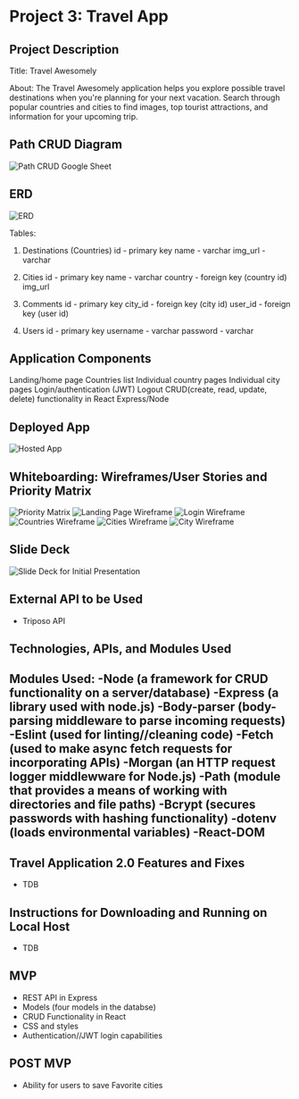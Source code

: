 # Project 3: Travel App

## Project Description

Title: Travel Awesomely

About: The Travel Awesomely application helps you explore possible travel destinations when you're planning for your next vacation. Search through popular countries and cities to find images, top tourist attractions, and information for your upcoming trip.

## Path CRUD Diagram
![Path CRUD Google Sheet](https://docs.google.com/spreadsheets/d/1DXjV6Aw1ztIcDXv7DRIJroHF-mWKrnI8LHv1lzfLET4/edit?usp=sharing)

## ERD

![ERD](https://imgur.com/a/nzttU1P)

Tables:
1. Destinations (Countries)
id - primary key
name - varchar
img_url - varchar

2. Cities
id - primary key
name - varchar
country - foreign key (country id)
img_url

3. Comments
id - primary key
city_id - foreign key (city id)
user_id - foreign key (user id)

4. Users
id - primary key
username - varchar
password - varchar

## Application Components

Landing/home page
Countries list
Individual country pages
Individual city pages
Login/authentication (JWT)
Logout
CRUD(create, read, update, delete) functionality in React
Express/Node

## Deployed App
![Hosted App]()

## Whiteboarding: Wireframes/User Stories and Priority Matrix

![Priority Matrix](https://imgur.com/a/PPCo8H7)
![Landing Page Wireframe](https://res.cloudinary.com/davidclelland/image/upload/v1525697712/1.png)
![Login Wireframe](https://res.cloudinary.com/davidclelland/image/upload/v1525697712/2.png)
![Countries Wireframe](https://res.cloudinary.com/davidclelland/image/upload/v1525697712/3.png)
![Cities Wireframe](https://res.cloudinary.com/davidclelland/image/upload/v1525697712/4.png)
![City Wireframe](https://res.cloudinary.com/davidclelland/image/upload/v1525697712/5.png)

## Slide Deck
![Slide Deck for Initial Presentation ](https://docs.google.com/presentation/d/1R-v0Pl5iMBZyd7Amf7K1P_cbFbJMe1MCyv11gN6jNi4/edit#slide=id.g39bacb983c_0_133)

## External API to be Used

* Triposo API

## Technologies, APIs, and Modules Used

Modules Used:
-Node (a framework for CRUD functionality on a server/database)
-Express (a library used with node.js)
-Body-parser (body-parsing middleware to parse incoming requests)
-Eslint (used for linting//cleaning code)
-Fetch (used to make async fetch requests for incorporating APIs)
-Morgan (an HTTP request logger middlewware for Node.js)
-Path (module that provides a means of working with directories and file paths)
-Bcrypt (secures passwords with hashing functionality)
-dotenv (loads environmental variables)
-React-DOM
-

## Travel Application 2.0 Features and Fixes
* TDB

## Instructions for Downloading and Running on Local Host
* TDB

## MVP

* REST API in Express
* Models (four models in the databse)
* CRUD Functionality in React
* CSS and styles
* Authentication//JWT login capabilities

## POST MVP

* Ability for users to save Favorite cities
